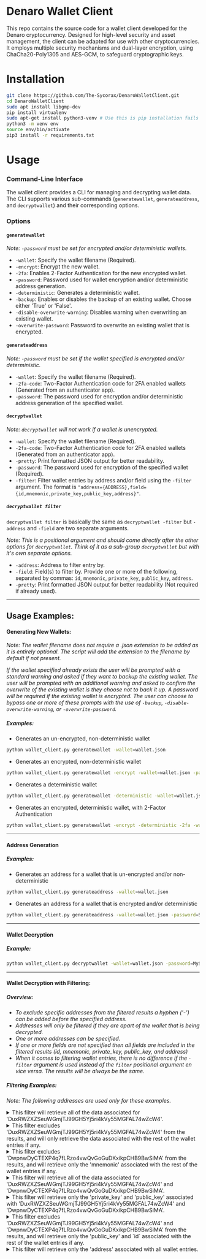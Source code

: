 # Denaro Wallet Client
This repo contains the source code for a wallet client developed for the Denaro cryptocurrency. Designed for high-level security and asset management, the client can be adapted for use with other cryptocurrencies. It employs multiple security mechanisms and dual-layer encryption, using ChaCha20-Poly1305 and AES-GCM, to safeguard cryptographic keys.

# Installation
```bash
git clone https://github.com/The-Sycorax/DenaroWalletClient.git
cd DenaroWalletClient
sudo apt install libgmp-dev
pip install virtualenv
sudo apt-get install python3-venv # Use this is pip installation fails for virtualenv
python3 -m venv env
source env/bin/activate
pip3 install -r requirements.txt
```

# Usage
### Command-Line Interface

The wallet client provides a CLI for managing and decrypting wallet data. 
The CLI supports various sub-commands (`generatewallet`, `generateaddress`, and `decryptwallet`) and their corresponding options.

### Options
#### `generatewallet`
*Note: `-password` must be set for encrypted and/or deterministic wallets.*
- `-wallet`: Specify the wallet filename (Required).
- `-encrypt`: Encrypt the new wallet.
- `-2fa`: Enables 2-Factor Authentication for the new encrypted wallet.
- `-password`: Password used for wallet encryption and/or deterministic address generation.
- `-deterministic`: Generates a deterministic wallet.
- `-backup`: Enables or disables the backup of an existing wallet. Choose either 'True' or 'False'.
- `-disable-overwrite-warning`: Disables warning when overwriting an existing wallet.
- `-overwrite-password`: Password to overwrite an existing wallet that is encrypted.
  
#### `generateaddress`
*Note: `-password` must be set if the wallet specified is encrypted and/or deterministic.*
- `-wallet`: Specify the wallet filename (Required).
- `-2fa-code`: Two-Factor Authentication code for 2FA enabled wallets (Generated from an authenticator app).
- `-password`: The password used for encryption and/or deterministic address generation of the specified wallet.

#### `decryptwallet`
*Note: `decryptwallet` will not work if a wallet is unencrypted.*
- `-wallet`: Specify the wallet filename (Required).
- `-2fa-code`: Two-Factor Authentication code for 2FA enabled wallets (Generated from an authenticator app).
- `-pretty`: Print formatted JSON output for better readability.
- `-password`: The password used for encryption of the specified wallet (Required).
- `-filter`: Filter wallet entries by address and/or field using the `-filter` argument. The format is `"address={ADDRESS},field={id,mnemonic,private_key,public_key,address}"`.

##### `decryptwallet filter`
`decryptwallet filter` is basically the same as `decryptwallet -filter` but `-address` and `-field` are two separate arguments.

*Note: This is a positional argument and should come directly after the other options for `decryptwallet`. Think of it as a sub-group `decryptwallet` but with it's own separate options.*
- `-address`: Address to filter entry by.
- `-field`: Field(s) to filter by. Provide one or more of the following, separated by commas: `id`, `mnemonic`, `private_key`, `public_key`, `address`.
- `-pretty`: Print formatted JSON output for better readability (Not required if already used).

------------
## Usage Examples:
#### Generating New Wallets:
*Note: The wallet filename does not require a .json extension to be added as it is entirely optional. The script will add the extension to the filename by default if not present.*

*If the wallet specified already exists the user will be prompted with a standard warning and asked if they want to backup the existing wallet. The user will be prompted with an additional warning and asked to confirm the overwrite of the existing wallet is they choose not to back it up. A password will be required if the existing wallet is encrypted. The user can choose to bypass one or more of these prompts with the use of `-backup`, `-disable-overwrite-warning`, or `-overwrite-password`.*

##### Examples:
- Generates an un-encrypted, non-deterministic wallet
```bash
python wallet_client.py generatewallet -wallet=wallet.json
```
- Generates an encrypted, non-deterministic wallet
```bash
python wallet_client.py generatewallet -encrypt -wallet=wallet.json -password=SecurePassword
```
- Generates a deterministic wallet
```bash
python wallet_client.py generatewallet -deterministic -wallet=wallet.json -password=SecurePassword
```
- Generates an encrypted, deterministic wallet, with 2-Factor Authentication
```bash
python wallet_client.py generatewallet -encrypt -deterministic -2fa -wallet=wallet.json -password=SecurePassword
```

------------

#### Address Generation
##### Examples:
- Generates an address for a wallet that is un-encrypted and/or non-deterministic
```bash
python wallet_client.py generateaddress -wallet=wallet.json
```
- Generates an address for a wallet that is encrypted and/or deterministic
```bash
python wallet_client.py generateaddress -wallet=wallet.json -password=SecurePassword
```

------------

#### Wallet Decryption
##### Example:
```bash
python wallet_client.py decryptwallet -wallet=wallet.json -password=MySecurePassword
```

------------

#### Wallet Decryption with Filtering:
##### Overview:
- *To exclude specific addresses from the filtered results a hyphen ('-') can be added before the specified address.*
- *Addresses will only be filtered if they are apart of the wallet that is being decrypted.*
- *One or more addresses can be specified.*
- *If one or more fields are not specified then all fields are included in the filtered results (id, 
mnemonic, private_key, public_key, and address)*
- *When it comes to filtering wallet entries, there is no difference if the `-filter` argument is used instead of the `filter` positional argument en vice versa. The results will be always be the same.*

##### Filtering Examples:
*Note: The following addresses are used only for these examples.*

<details>
<summary>This filter will retrieve all of the data associated for 'DuxRWZXZSeuWGmjTJ99GH5Yj5ri4kVy55MGFAL74wZcW4'.</summary>
  
```bash
python wallet_client.py decryptwallet -wallet=wallet.json -password=MySecurePassword -filter="address={DuxRWZXZSeuWGmjTJ99GH5Yj5ri4kVy55MGFAL74wZcW4}"
```
</details>
<details>
<summary>This filter excludes 'DuxRWZXZSeuWGmjTJ99GH5Yj5ri4kVy55MGFAL74wZcW4' from the results, and will only retrieve the data associated with the rest of the wallet entries if any.</summary>
  
```bash
python wallet_client.py decryptwallet -wallet=wallet.json -password=MySecurePassword -filter="address={-DuxRWZXZSeuWGmjTJ99GH5Yj5ri4kVy55MGFAL74wZcW4}"
```
</details>
<details>
<summary>This filter excludes 'DwpnwDyCTEXP4q7fLRzo4vwQvGoGuDKxikpCHB9BwSiMA' from the results, and will retrieve only the 'mnemonic' associated with the rest of the wallet entries if any.</summary>

```bash
python wallet_client.py decryptwallet -wallet=wallet.json -password=MySecurePassword filter -address=-DwpnwDyCTEXP4q7fLRzo4vwQvGoGuDKxikpCHB9BwSiMA -field=mnemonic
```
</details>
<details>
<summary>This filter will retrieve all of the data associated for 'DuxRWZXZSeuWGmjTJ99GH5Yj5ri4kVy55MGFAL74wZcW4' and 'DwpnwDyCTEXP4q7fLRzo4vwQvGoGuDKxikpCHB9BwSiMA'.</summary>

```bash
python wallet_client.py decryptwallet -wallet=wallet.json -password=MySecurePassword -filter="address={DuxRWZXZSeuWGmjTJ99GH5Yj5ri4kVy55MGFAL74wZcW4,DwpnwDyCTEXP4q7fLRzo4vwQvGoGuDKxikpCHB9BwSiMA}"
```
</details>
<details>
<summary>This filter will retrieve only the 'private_key' and 'public_key' associated with 'DuxRWZXZSeuWGmjTJ99GH5Yj5ri4kVy55MGFAL74wZcW4' and 'DwpnwDyCTEXP4q7fLRzo4vwQvGoGuDKxikpCHB9BwSiMA'.</summary>
  
```bash
python wallet_client.py decryptwallet -wallet=wallet.json -password=MySecurePassword -filter="address={DuxRWZXZSeuWGmjTJ99GH5Yj5ri4kVy55MGFAL74wZcW4,DwpnwDyCTEXP4q7fLRzo4vwQvGoGuDKxikpCHB9BwSiMA},field={private_key,public_key}"
```
</details>
<details>
<summary>This filter excludes 'DuxRWZXZSeuWGmjTJ99GH5Yj5ri4kVy55MGFAL74wZcW4' and 'DwpnwDyCTEXP4q7fLRzo4vwQvGoGuDKxikpCHB9BwSiMA' from the results, and will retrieve only the 'public_key' and `id` associated with the rest of the wallet entries if any.</summary>

```bash
python wallet_client.py decryptwallet -wallet=wallet.json -password=MySecurePassword filter -address=-DuxRWZXZSeuWGmjTJ99GH5Yj5ri4kVy55MGFAL74wZcW4,-DwpnwDyCTEXP4q7fLRzo4vwQvGoGuDKxikpCHB9BwSiMA -field=public_key,id
```
</details>
<details>
<summary>This filter will retrieve only the 'address' associated with all wallet entries.</summary>
  
```bash
python wallet_client.py decryptwallet -wallet=wallet.json -password=MySecurePassword filter -field=address
```
</details>
